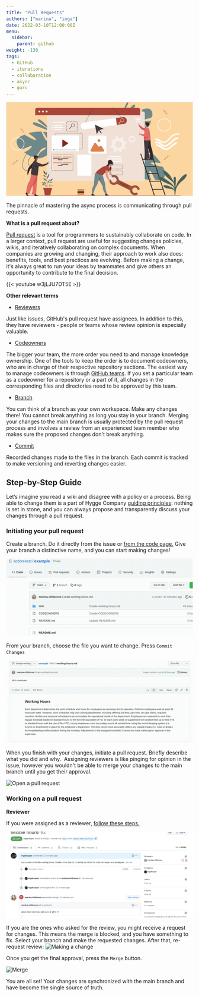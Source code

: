 ```yaml
---
title: "Pull Requests"
authors: ["marina", "inga"]
date: 2022-03-10T12:00:00Z
menu:
  sidebar:
    parent: github
weight: -130
tags:
  - GitHub
  - iterations
  - collaboration
  - async
  - guru
---
```


![Pull request](/img/tools/pull-request.png)

The pinnacle of mastering the async process is communicating through pull requests.

**What is a pull request about?**

[Pull request](https://docs.github.com/en/pull-requests/collaborating-with-pull-requests/proposing-changes-to-your-work-with-pull-requests/about-branches) is a tool for programmers to sustainably collaborate on code. In a larger context, pull request are useful for suggesting changes policies, wikis, and iteratively collaborating on complex documents. When companies are growing and changing, their approach to work also does: benefits, tools, and best practices are evolving. Before making a change, it's always great to run your ideas by teammates and give others an opportunity to contribute to the final decision.

{{< youtube w3jLJU7DT5E >}}

**Other relevant terms**

- [Reviewers](https://docs.github.com/en/pull-requests/collaborating-with-pull-requests/proposing-changes-to-your-work-with-pull-requests/requesting-a-pull-request-review)

Just like issues, GitHub's pull request have assignees. In addition to this, they have reviewers - people or teams whose review opinion is especially valuable.

- [Codeowners](https://docs.github.com/en/repositories/managing-your-repositorys-settings-and-features/customizing-your-repository/about-code-owners)

The bigger your team, the more order you need to and manage knowledge ownership. One of the tools to keep the order is to document codeowners, who are in charge of their respective repository sections. The easiest way to manage codeowners is through [GitHub teams](https://docs.github.com/en/organizations/organizing-members-into-teams/about-teams). If you set a particular team as a codeowner for a repository or a part of it, all changes in the corresponding files and directories need to be approved by this team.

- [Branch](https://docs.github.com/en/pull-requests/collaborating-with-pull-requests/proposing-changes-to-your-work-with-pull-requests/about-branches)

You can think of a branch as your own workspace. Make any changes there! You cannot break anything as long you stay in your branch. Merging your changes to the main branch is usually protected by the pull request process and involves a review from an experienced team member who makes sure the proposed changes don't break anything.

- [Commit](https://docs.github.com/en/pull-requests/committing-changes-to-your-project/creating-and-editing-commits/about-commits)

Recorded changes made to the files in the branch. Each commit is tracked to make versioning and reverting changes easier.

## Step-by-Step Guide

Let’s imagine you read a wiki and disagree with a policy or a process. Being able to change them is a part of Hygge Company [guiding principles](https://hygge.work/guiding-principles/): nothing is set in stone, and you can always propose and transparently discuss your changes through a pull request.

### Initiating your pull request

Create a branch. Do it directly from the issue or [from the code page.](https://docs.github.com/en/pull-requests/collaborating-with-pull-requests/proposing-changes-to-your-work-with-pull-requests/creating-and-deleting-branches-within-your-repository) Give your branch a distinctive name, and you can start making changes!

![Making a branch](/img/pull-requests/create-a-branch.gif)

From your branch, choose the file you want to change. Press `Commit Changes`

![Commit changes](/img/pull-requests/making-a-commit.gif)

When you finish with your changes, initiate a pull request. Briefly describe what you did and why.  Assigning reviewers is like pinging for opinion in the issue, however you wouldn't be able to merge your changes to the main branch until you get their approval.

![Open a pull request](/img/pull-requests/open-a-pull-request.gif)

### Working on a pull request

**Reviewer**

If you were assigned as a reviewer, [follow these steps.](https://docs.github.com/en/pull-requests/collaborating-with-pull-requests/reviewing-changes-in-pull-requests/reviewing-proposed-changes-in-a-pull-request)

![The merge is blocked](/img/pull-requests/changesarerequested.png)

If you are the ones who asked for the review, you might receive a request for changes. This means the merge is blocked, and you have something to fix. Select your branch and make the requested changes. After that, re-request review:
![Making a change](/img/pull-requests/making-change.gif)

Once you get the final approval, press the `Merge` button.

![Merge](/img/pull-requests/merge.gif)

You are all set! Your changes are synchronized with the main branch and have become the single source of truth.
